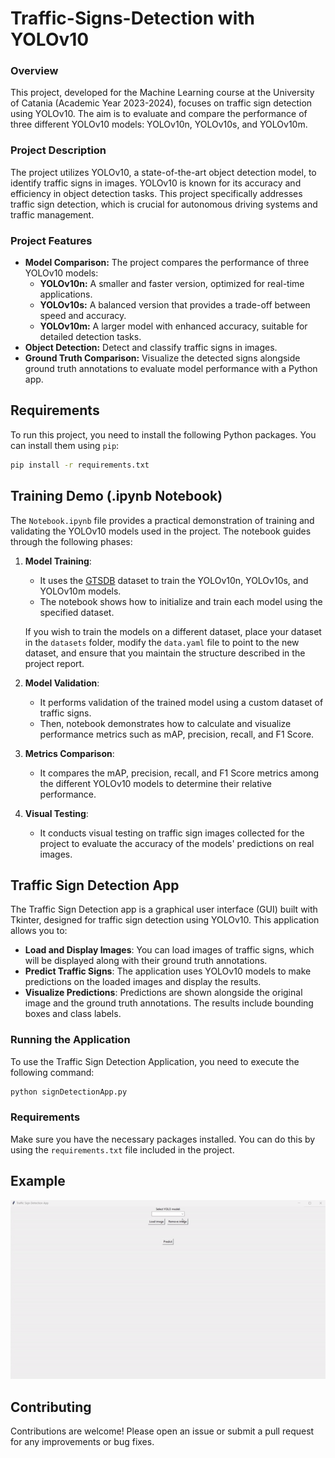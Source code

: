 # Traffic-Signs-Detection with YOLOv10

### Overview

This project, developed for the Machine Learning course at the University of Catania (Academic Year 2023-2024), focuses on traffic sign detection using YOLOv10. The aim is to evaluate and compare the performance of three different YOLOv10 models: YOLOv10n, YOLOv10s, and YOLOv10m.

### Project Description

The project utilizes YOLOv10, a state-of-the-art object detection model, to identify traffic signs in images. YOLOv10 is known for its accuracy and efficiency in object detection tasks. This project specifically addresses traffic sign detection, which is crucial for autonomous driving systems and traffic management.

### Project Features

- **Model Comparison:** The project compares the performance of three YOLOv10 models:
  - **YOLOv10n:** A smaller and faster version, optimized for real-time applications.
  - **YOLOv10s:** A balanced version that provides a trade-off between speed and accuracy.
  - **YOLOv10m:** A larger model with enhanced accuracy, suitable for detailed detection tasks.
- **Object Detection:** Detect and classify traffic signs in images.
- **Ground Truth Comparison:** Visualize the detected signs alongside ground truth annotations to evaluate model performance with a Python app.

## Requirements

To run this project, you need to install the following Python packages. You can install them using `pip`:
```bash
pip install -r requirements.txt
```

## Training Demo (.ipynb Notebook)

The `Notebook.ipynb` file provides a practical demonstration of training and validating the YOLOv10 models used in the project. The notebook guides through the following phases:

1. **Model Training**: 
   - It uses the [GTSDB](https://benchmark.ini.rub.de/gtsdb_dataset.html) dataset to train the YOLOv10n, YOLOv10s, and YOLOv10m models.
   - The notebook shows how to initialize and train each model using the specified dataset.

   If you wish to train the models on a different dataset, place your dataset in the `datasets` folder, modify the `data.yaml` file to point to the new dataset, and ensure that you maintain the structure described in the project report.

2. **Model Validation**:
   - It performs validation of the trained model using a custom dataset of traffic signs.
   - Then, notebook demonstrates how to calculate and visualize performance metrics such as mAP, precision, recall, and F1 Score.

3. **Metrics Comparison**:
   - It compares the mAP, precision, recall, and F1 Score metrics among the different YOLOv10 models to determine their relative performance.

4. **Visual Testing**:
   - It conducts visual testing on traffic sign images collected for the project to evaluate the accuracy of the models' predictions on real images.


## **Traffic Sign Detection App**

The Traffic Sign Detection app is a graphical user interface (GUI) built with Tkinter, designed for traffic sign detection using YOLOv10. This application allows you to:

- **Load and Display Images**: You can load images of traffic signs, which will be displayed along with their ground truth annotations.
- **Predict Traffic Signs**: The application uses YOLOv10 models to make predictions on the loaded images and display the results.
- **Visualize Predictions**: Predictions are shown alongside the original image and the ground truth annotations. The results include bounding boxes and class labels.

### **Running the Application**

To use the Traffic Sign Detection Application, you need to execute the following command:

```bash
python signDetectionApp.py
```
### **Requirements**

Make sure you have the necessary packages installed. You can do this by using the `requirements.txt` file included in the project.


## Example

![App usage example](https://github.com/SalvoSamba01/Traffic-Signs-Detection/blob/main/assets/appUsage.gif)

## Contributing

Contributions are welcome! Please open an issue or submit a pull request for any improvements or bug fixes.
